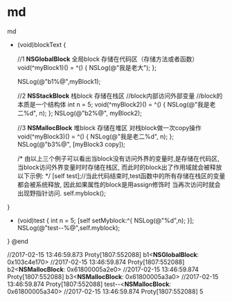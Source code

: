 # md
md
- (void)blockText {
    
    //1 __NSGlobalBlock__  全局block   存储在代码区（存储方法或者函数）
    void(^myBlock1)() = ^() {
        NSLog(@"我是老大");
    };
    
    NSLog(@"b1%@",myBlock1);
    
    //2 __NSStackBlock__  栈block  存储在栈区
    //block内部访问外部变量
    //block的本质是一个结构体
    int n = 5;
    void(^myBlock2)() = ^() {
        NSLog(@"我是老二%d", n);
    };
    NSLog(@"b2%@", myBlock2);
    
    
    //3 __NSMallocBlock__  堆block 存储在堆区  对栈block做一次copy操作
    void(^myBlock3)() = ^() {
        NSLog(@"我是老二%d", n);
    };
    NSLog(@"b3%@", [myBlock3 copy]);
    
    
    /*
     由以上三个例子可以看出当block没有访问外界的变量时,是存储在代码区,
     当block访问外界变量时时存储在栈区, 而此时的block出了作用域就会被释放
     以下示例:
     */
    [self test];//当此代码结束时,test函数中的所有存储在栈区的变量都会被系统释放, 因此如果属性的block是用assign修饰时  当再次访问时就会出现野指针访问.
    self.myblock();
    
    
}

- (void)test {
    int n = 5;
    [self setMyblock:^{
        NSLog(@"%d",n);
    }];
    NSLog(@"test--%@",self.myblock);
    
}
@end


//2017-02-15 13:46:59.873 Proty[1807:552088] b1<__NSGlobalBlock__: 0x103c4e170>
//2017-02-15 13:46:59.874 Proty[1807:552088] b2<__NSMallocBlock__: 0x61800005a2e0>
//2017-02-15 13:46:59.874 Proty[1807:552088] b3<__NSMallocBlock__: 0x61800005a3a0>
//2017-02-15 13:46:59.874 Proty[1807:552088] test--<__NSMallocBlock__: 0x61800005a340>
//2017-02-15 13:46:59.874 Proty[1807:552088] 5
